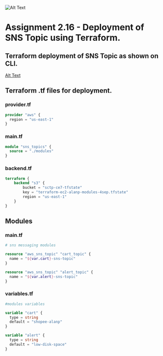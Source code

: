 ![Alt Text](https://github.com/lann87/cloud_infra_eng_ntu_coursework_alanp/blob/main/.misc/ntu_logo.png)   
# Assignment 2.16 - Deployment of SNS Topic using Terraform.  

## Terraform deployment of SNS Topic as shown on CLI.  
[Alt Text](https://github.com/lann87/cloud_infra_eng_ntu_coursework_alanp/blob/main/module2/assignment2.16/TF_sns_topic_deployment.png)  

## Terraform .tf files for deployment.  

### provider.tf   
```tf
provider "aws" {
  region = "us-east-1"
}
```   

### main.tf  
```tf
module "sns_topics" {
  source = "./modules"
}
```  

### backend.tf  
```tf
terraform {
    backend "s3" {
        bucket = "sctp-ce7-tfstate"
        key = "terraform-ec2-alanp-modules-4sep.tfstate"
        region = "us-east-1"
    }
}
```   

## Modules  

### main.tf   
```tf
# sns messaging modules

resource "aws_sns_topic" "cart_topic" {
  name = "${var.cart}-sns-topic"
}

resource "aws_sns_topic" "alert_topic" {
  name = "${var.alert}-sns-topic"
}
```   

### variables.tf   
```tf
#modules variables

variable "cart" {
  type = string
  default = "shopee-alanp"
}

variable "alert" {
  type = string
  default = "low-disk-space"
}
```  